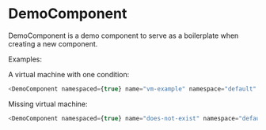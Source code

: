 # DemoComponent

DemoComponent is a demo component to serve as a boilerplate when creating a new component.

Examples:

A virtual machine with one condition:
```js
<DemoComponent namespaced={true} name="vm-example" namespace="default" errorText="Missing virtual machine data"/>
```

Missing virtual machine:
```js
<DemoComponent namespaced={true} name="does-not-exist" namespace="default" errorText="Missing virtual machine data"/>
```
